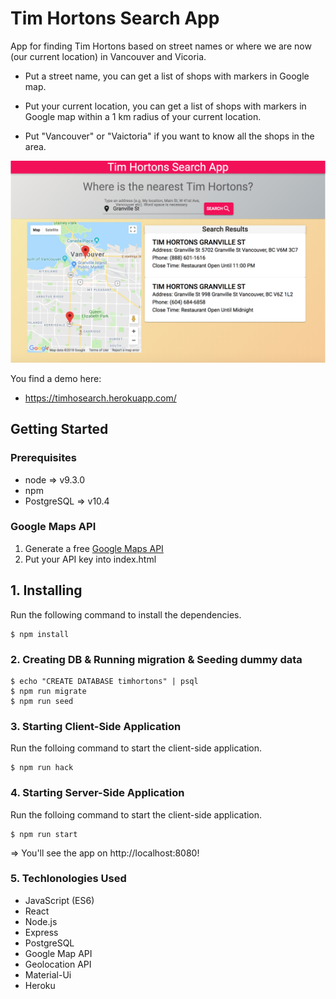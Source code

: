# Tim Hortons Search App

 App for finding Tim Hortons based on street names or where we are now (our current location) in Vancouver and Vicoria. 

 * Put a street name, you can get a list of shops with markers in Google map.

 * Put your current location, you can get a list of shops with markers in Google map within a 1 km radius of your current location.

 * Put "Vancouver" or "Vaictoria" if you want to know all the shops in the area. 

 ![Screen shot](readme.png)

You find a demo here:

* https://timhosearch.herokuapp.com/

## Getting Started

### Prerequisites

* node => v9.3.0
* npm
* PostgreSQL => v10.4

### Google Maps API

1.  Generate a free [Google Maps API](https://cloud.google.com/maps-platform/)
2.  Put your API key into index.html 

  <script src="https://maps.googleapis.com/maps/api/js?key=Your API Key"></script>

## 1. Installing

Run the following command to install the dependencies.

```
$ npm install
```

### 2. Creating DB & Running migration & Seeding dummy data

```
$ echo "CREATE DATABASE timhortons" | psql
$ npm run migrate
$ npm run seed
```

### 3. Starting Client-Side Application

Run the folloing command to start the client-side application.

```
$ npm run hack
```

### 4. Starting Server-Side Application

Run the folloing command to start the client-side application.

```
$ npm run start
```

=> You'll see the app on http://localhost:8080!

### 5. Techlonologies Used

  * JavaScript (ES6)
  * React
  * Node.js
  * Express
  * PostgreSQL
  * Google Map API
  * Geolocation API
  * Material-Ui
  * Heroku